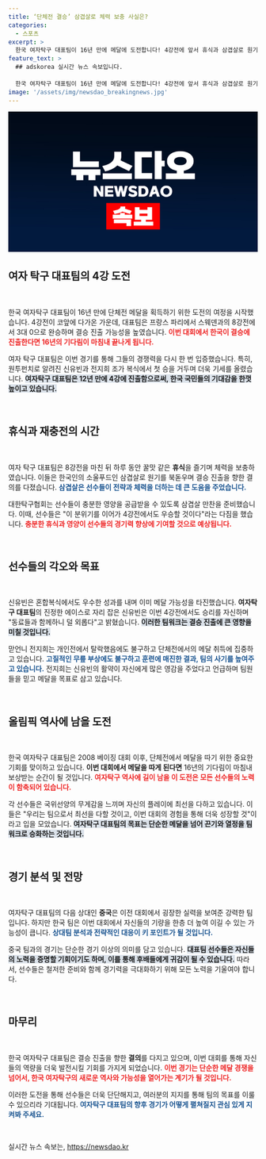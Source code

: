 ```yaml
---
title: ‘단체전 결승’ 삼겹살로 체력 보충 사실은?
categories:
  - 스포츠
excerpt: >
  한국 여자탁구 대표팀이 16년 만에 메달에 도전합니다! 4강전에 앞서 휴식과 삼겹살로 원기를 북돋우며 결승행을 향한 굳건한 다짐을 했습니다. 이제 마지막 한 걸음만 남았습니다!
feature_text: >
  ## adskorea 실시간 뉴스 속보입니다.

  한국 여자탁구 대표팀이 16년 만에 메달에 도전합니다! 4강전에 앞서 휴식과 삼겹살로 원기를 북돋우며 결승행을 향한 굳건한 다짐을 했습니다. 이제 마지막 한 걸음만 남았습니다!
image: '/assets/img/newsdao_breakingnews.jpg'
---
```


<p><img src="/assets/img/newsdao_breakingnews.jpg" alt="adskorea 속보" /></p>

<h2 data-ke-size="size26">여자 탁구 대표팀의 4강 도전</h2>

<p data-ke-size="size16">&nbsp;</p>

<p>한국 여자탁구 대표팀이 16년 만에 단체전 메달을 획득하기 위한 도전의 여정을 시작했습니다. 4강전이 코앞에 다가온 가운데, 대표팀은 프랑스 파리에서 스웨덴과의 8강전에서 3대 0으로 완승하며 결승 진출 가능성을 높였습니다. <b><span style="color: #ee2323;">이번 대회에서 한국이 결승에 진출한다면 16년의 기다림이 마침내 끝나게 됩니다.</span></b> </p>

<p>여자 탁구 대표팀은 이번 경기를 통해 그들의 경쟁력을 다시 한 번 입증했습니다. 특히, 원투펀치로 알려진 신유빈과 전지희 조가 복식에서 첫 승을 거두며 더욱 기세를 올렸습니다. <b><span style="background-color: #21538527;">여자탁구 대표팀은 12년 만에 4강에 진출함으로써, 한국 국민들의 기대감을 한껏 높이고 있습니다.</span></b></p>

<p data-ke-size="size16">&nbsp;</p>

<h2 data-ke-size="size26">휴식과 재충전의 시간</h2>

<p data-ke-size="size16">&nbsp;</p>

<p>여자 탁구 대표팀은 8강전을 마친 뒤 하루 동안 꿀맛 같은 <b>휴식</b>을 즐기며 체력을 보충하였습니다. 이들은 한국인의 소울푸드인 삼겹살로 원기를 북돋우며 결승 진출을 향한 결의를 다졌습니다. <b><span style="color: #1a5490;">삼겹살은 선수들이 전략과 체력을 더하는 데 큰 도움을 주었습니다.</span></b> </p>

<p>대한탁구협회는 선수들이 충분한 영양을 공급받을 수 있도록 삼겹살 만찬을 준비했습니다. 이때, 선수들은 "이 분위기를 이어가 4강전에서도 우승할 것이다"라는 다짐을 했습니다. <b><span style="color: #ee2323;">충분한 휴식과 영양이 선수들의 경기력 향상에 기여할 것으로 예상됩니다.</span></b></p>

<p data-ke-size="size16">&nbsp;</p>

<h2 data-ke-size="size26">선수들의 각오와 목표</h2>

<p data-ke-size="size16">&nbsp;</p>

<p>신유빈은 혼합복식에서도 우수한 성과를 내며 이미 메달 가능성을 타진했습니다. <b>여자탁구 대표팀</b>의 진정한 에이스로 자리 잡은 신유빈은 이번 4강전에서도 승리를 자신하며 "동료들과 함께하니 덜 외롭다"고 밝혔습니다. <b><span style="background-color: #21538527;">이러한 팀워크는 결승 진출에 큰 영향을 미칠 것입니다.</span></b></p>

<p>맏언니 전지희는 개인전에서 탈락했음에도 불구하고 단체전에서의 메달 취득에 집중하고 있습니다. <b><span style="color: #1a5490;">고질적인 무릎 부상에도 불구하고 훈련에 매진한 결과, 팀의 사기를 높여주고 있습니다.</span></b> 전지희는 신유빈의 활약이 자신에게 많은 영감을 주었다고 언급하며 팀원들을 믿고 메달을 목표로 삼고 있습니다.</p>

<p data-ke-size="size16">&nbsp;</p>

<h2 data-ke-size="size26">올림픽 역사에 남을 도전</h2>

<p data-ke-size="size16">&nbsp;</p>

<p>한국 여자탁구 대표팀은 2008 베이징 대회 이후, 단체전에서 메달을 따기 위한 중요한 기회를 맞이하고 있습니다. <b>이번 대회에서 메달을 따게 된다면</b> 16년의 기다림이 마침내 보상받는 순간이 될 것입니다. <b><span style="color: #ee2323;">여자탁구 역사에 길이 남을 이 도전은 모든 선수들의 노력이 함축되어 있습니다.</span></b></p>

<p>각 선수들은 국위선양의 무게감을 느끼며 자신의 플레이에 최선을 다하고 있습니다. 이들은 "우리는 팀으로서 최선을 다할 것이고, 이번 대회의 경험을 통해 더욱 성장할 것"이라고 입을 모았습니다. <b><span style="background-color: #21538527;">여자탁구 대표팀의 목표는 단순한 메달을 넘어 끈기와 열정을 팀워크로 승화하는 것입니다.</span></b></p>

<p data-ke-size="size16">&nbsp;</p>

<h2 data-ke-size="size26">경기 분석 및 전망</h2>

<p data-ke-size="size16">&nbsp;</p>

<p>여자탁구 대표팀의 다음 상대인 <b>중국</b>은 이전 대회에서 굉장한 실력을 보여준 강력한 팀입니다. 하지만 한국 팀은 이번 대회에서 자신들의 기량을 한층 더 높여 이길 수 있는 가능성이 큽니다. <b><span style="color: #1a5490;">상대팀 분석과 전략적인 대응이 키 포인트가 될 것입니다.</span></b></p>

<p>중국 팀과의 경기는 단순한 경기 이상의 의미를 담고 있습니다. <b><span style="background-color: #21538527;">대표팀 선수들은 자신들의 노력을 증명할 기회이기도 하며, 이를 통해 후배들에게 귀감이 될 수 있습니다.</span></b> 따라서, 선수들은 철저한 준비와 함께 경기력을 극대화하기 위해 모든 노력을 기울여야 합니다.</p>

<p data-ke-size="size16">&nbsp;</p>

<h2 data-ke-size="size26">마무리</h2>

<p data-ke-size="size16">&nbsp;</p>

<p>한국 여자탁구 대표팀은 결승 진출을 향한 <b>결의</b>를 다지고 있으며, 이번 대회를 통해 자신들의 역량을 더욱 발전시킬 기회를 가지게 되었습니다. <b><span style="color: #ee2323;">이번 경기는 단순한 메달 경쟁을 넘어서, 한국 여자탁구의 새로운 역사와 가능성을 열어가는 계기가 될 것입니다.</span></b> </p>

<p>이러한 도전을 통해 선수들은 더욱 단단해지고, 여러분의 지지를 통해 팀의 목표를 이룰 수 있으리라 기대됩니다. <b><span style="color: #1a5490;">여자탁구 대표팀의 향후 경기가 어떻게 펼쳐질지 관심 있게 지켜봐 주세요.</span></b></p>

<p data-ke-size="size16">&nbsp;</p>
실시간 뉴스 속보는, <a href="https://newsdao.kr" rel="dofollow">https://newsdao.kr</a>


